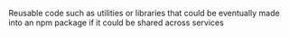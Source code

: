 Reusable code such as utilities or libraries that could be eventually made into an npm package if it could be shared across services